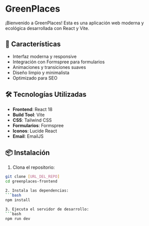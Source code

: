 # GreenPlaces

¡Bienvenido a GreenPlaces! Esta es una aplicación web moderna y ecológica desarrollada con React y Vite.

## 🚀 Características

- Interfaz moderna y responsive
- Integración con Formspree para formularios
- Animaciones y transiciones suaves
- Diseño limpio y minimalista
- Optimizado para SEO

## 🛠️ Tecnologías Utilizadas

- **Frontend**: React 18
- **Build Tool**: Vite
- **CSS**: Tailwind CSS
- **Formularios**: Formspree
- **Iconos**: Lucide React
- **Email**: EmailJS

## 📦 Instalación

1. Clona el repositorio:
```bash
git clone [URL_DEL_REPO]
cd greenplaces-frontend

2. Instala las dependencias:
```bash
npm install

3. Ejecuta el servidor de desarrollo:
```bash
npm run dev

